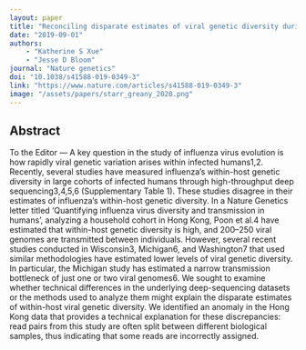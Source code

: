 ```yaml
---
layout: paper
title: "Reconciling disparate estimates of viral genetic diversity during human influenza infections"
date: "2019-09-01"
authors: 
    - "Katherine S Xue"
    - "Jesse D Bloom"
journal: "Nature genetics"
doi: "10.1038/s41588-019-0349-3"
link: "https://www.nature.com/articles/s41588-019-0349-3"
image: "/assets/papers/starr_greany_2020.png"
---
```


## Abstract

To the Editor — A key question in the study of influenza virus evolution is how rapidly viral genetic variation arises within infected humans1,2. Recently, several studies have measured influenza’s within-host genetic diversity in large cohorts of infected humans through high-throughput deep sequencing3,4,5,6 (Supplementary Table 1). These studies disagree in their estimates of influenza’s within-host genetic diversity. In a Nature Genetics letter titled ‘Quantifying influenza virus diversity and transmission in humans’, analyzing a household cohort in Hong Kong, Poon et al.4 have estimated that within-host genetic diversity is high, and 200–250 viral genomes are transmitted between individuals. However, several recent studies conducted in Wisconsin3, Michigan6, and Washington7 that used similar methodologies have estimated lower levels of viral genetic diversity. In particular, the Michigan study has estimated a narrow transmission bottleneck of just one or two viral genomes6. We sought to examine whether technical differences in the underlying deep-sequencing datasets or the methods used to analyze them might explain the disparate estimates of within-host viral genetic diversity. We identified an anomaly in the Hong Kong data that provides a technical explanation for these discrepancies: read pairs from this study are often split between different biological samples, thus indicating that some reads are incorrectly assigned.

